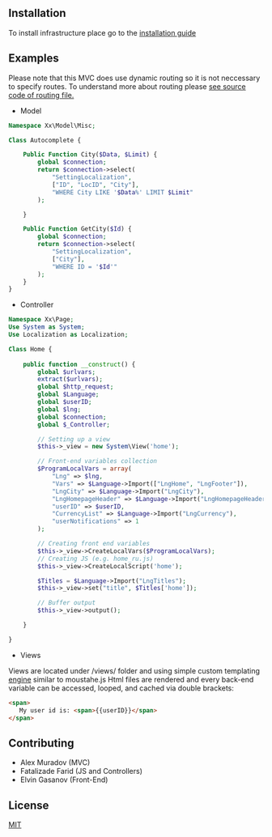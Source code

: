 ## Installation

To install infrastructure place go to the [installation guide](https://github.com/alik116/TerraformDocker_Marketplace)


## Examples

Please note that this MVC does use dynamic routing so it is not neccessary to specify routes. To understand more about routing please [see source code of routing file.](https://github.com/alik116/MarketplaceDemo/blob/master/system/request.php)

* Model

```php
Namespace Xx\Model\Misc;

Class Autocomplete {

    Public Function City($Data, $Limit) {
        global $connection;
        return $connection->select(
            "SettingLocalization", 
            ["ID", "LocID", "City"], 
            "WHERE City LIKE '$Data%' LIMIT $Limit"
        );

    }

    Public Function GetCity($Id) {
        global $connection;
        return $connection->select(
            "SettingLocalization", 
            ["City"], 
            "WHERE ID = '$Id'"
        );
    }
}
```

* Controller

```php
Namespace Xx\Page;
Use System as System;
Use Localization as Localization;

Class Home {
    
    public function __construct() {
        global $urlvars;
        extract($urlvars);
        global $http_request;
        global $Language;
        global $userID;
        global $lng;
        global $connection;
        global $_Controller;

        // Setting up a view
        $this->_view = new System\View('home');

        // Front-end variables collection
        $ProgramLocalVars = array(
            "Lng" => $lng,
            "Vars" => $Language->Import(["LngHome", "LngFooter"]),
            "LngCity" => $Language->Import("LngCity"),
            "LngHomepageHeader" => $Language->Import("LngHomepageHeader"),
            "userID" => $userID,
            "CurrencyList" => $Language->Import("LngCurrency"),
            "userNotifications" => 1
        );

        // Creating front end variables
        $this->_view->CreateLocalVars($ProgramLocalVars);
        // Creating JS (e.g. home_ru.js)
        $this->_view->CreateLocalScript('home');

        $Titles = $Language->Import("LngTitles");
        $this->_view->set("title", $Titles['home']);

        // Buffer output
        $this->_view->output();

    }

}
```
* Views

Views are located under /views/ folder and using simple custom templating [engine](https://github.com/alik116/MarketplaceDemo/blob/master/system/view.php) similar to moustahe.js Html files are rendered and every back-end variable can be accessed, looped, and cached via double brackets:

```html
<span>
   My user id is: <span>{{userID}}</span>
</span>
```


## Contributing
* Alex Muradov (MVC)
* Fatalizade Farid (JS and Controllers)
* Elvin Gasanov (Front-End)

## License
[MIT](https://choosealicense.com/licenses/mit/)